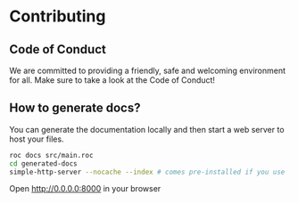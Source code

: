 # Contributing

## Code of Conduct

We are committed to providing a friendly, safe and welcoming environment for all. Make sure to take a look at the Code of Conduct!

## How to generate docs?

You can generate the documentation locally and then start a web server to host your files.

```bash
roc docs src/main.roc
cd generated-docs
simple-http-server --nocache --index # comes pre-installed if you use `nix develop`, otherwise use `cargo install simple-http-server`.
```

Open http://0.0.0.0:8000 in your browser
